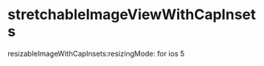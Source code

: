 stretchableImageViewWithCapInsets
=================================

resizableImageWithCapInsets:resizingMode: for ios 5
